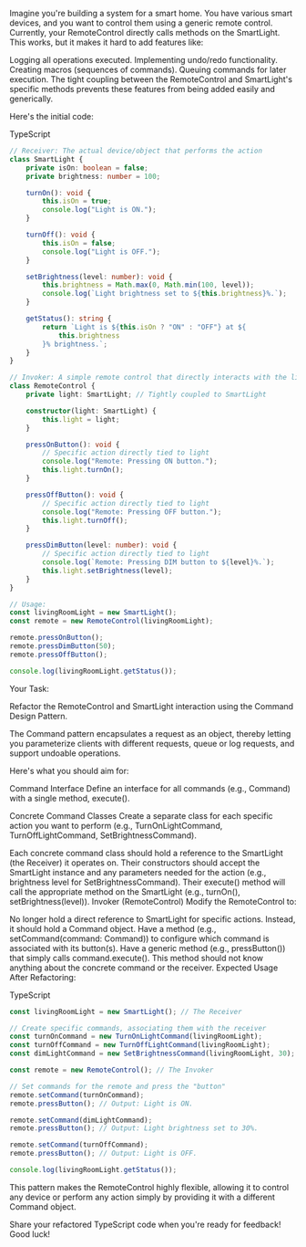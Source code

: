 Imagine you're building a system for a smart home. You have various smart devices, and you want to control them using a generic remote control. Currently, your RemoteControl directly calls methods on the SmartLight. This works, but it makes it hard to add features like:

Logging all operations executed.
Implementing undo/redo functionality.
Creating macros (sequences of commands).
Queuing commands for later execution.
The tight coupling between the RemoteControl and SmartLight's specific methods prevents these features from being added easily and generically.

Here's the initial code:

TypeScript

```ts
// Receiver: The actual device/object that performs the action
class SmartLight {
	private isOn: boolean = false;
	private brightness: number = 100;

	turnOn(): void {
		this.isOn = true;
		console.log("Light is ON.");
	}

	turnOff(): void {
		this.isOn = false;
		console.log("Light is OFF.");
	}

	setBrightness(level: number): void {
		this.brightness = Math.max(0, Math.min(100, level));
		console.log(`Light brightness set to ${this.brightness}%.`);
	}

	getStatus(): string {
		return `Light is ${this.isOn ? "ON" : "OFF"} at ${
			this.brightness
		}% brightness.`;
	}
}

// Invoker: A simple remote control that directly interacts with the light
class RemoteControl {
	private light: SmartLight; // Tightly coupled to SmartLight

	constructor(light: SmartLight) {
		this.light = light;
	}

	pressOnButton(): void {
		// Specific action directly tied to light
		console.log("Remote: Pressing ON button.");
		this.light.turnOn();
	}

	pressOffButton(): void {
		// Specific action directly tied to light
		console.log("Remote: Pressing OFF button.");
		this.light.turnOff();
	}

	pressDimButton(level: number): void {
		// Specific action directly tied to light
		console.log(`Remote: Pressing DIM button to ${level}%.`);
		this.light.setBrightness(level);
	}
}

// Usage:
const livingRoomLight = new SmartLight();
const remote = new RemoteControl(livingRoomLight);

remote.pressOnButton();
remote.pressDimButton(50);
remote.pressOffButton();

console.log(livingRoomLight.getStatus());
```

Your Task:

Refactor the RemoteControl and SmartLight interaction using the Command Design Pattern.

The Command pattern encapsulates a request as an object, thereby letting you parameterize clients with different requests, queue or log requests, and support undoable operations.

Here's what you should aim for:

Command Interface
Define an interface for all commands (e.g., Command) with a single method, execute().

Concrete Command Classes
Create a separate class for each specific action you want to perform (e.g., TurnOnLightCommand, TurnOffLightCommand, SetBrightnessCommand).

Each concrete command class should hold a reference to the SmartLight (the Receiver) it operates on.
Their constructors should accept the SmartLight instance and any parameters needed for the action (e.g., brightness level for SetBrightnessCommand).
Their execute() method will call the appropriate method on the SmartLight (e.g., turnOn(), setBrightness(level)).
Invoker (RemoteControl)
Modify the RemoteControl to:

No longer hold a direct reference to SmartLight for specific actions. Instead, it should hold a Command object.
Have a method (e.g., setCommand(command: Command)) to configure which command is associated with its button(s).
Have a generic method (e.g., pressButton()) that simply calls command.execute(). This method should not know anything about the concrete command or the receiver.
Expected Usage After Refactoring:

TypeScript

```ts
const livingRoomLight = new SmartLight(); // The Receiver

// Create specific commands, associating them with the receiver
const turnOnCommand = new TurnOnLightCommand(livingRoomLight);
const turnOffCommand = new TurnOffLightCommand(livingRoomLight);
const dimLightCommand = new SetBrightnessCommand(livingRoomLight, 30); // Dim to 30%

const remote = new RemoteControl(); // The Invoker

// Set commands for the remote and press the "button"
remote.setCommand(turnOnCommand);
remote.pressButton(); // Output: Light is ON.

remote.setCommand(dimLightCommand);
remote.pressButton(); // Output: Light brightness set to 30%.

remote.setCommand(turnOffCommand);
remote.pressButton(); // Output: Light is OFF.

console.log(livingRoomLight.getStatus());
```

This pattern makes the RemoteControl highly flexible, allowing it to control any device or perform any action simply by providing it with a different Command object.

Share your refactored TypeScript code when you're ready for feedback! Good luck!
